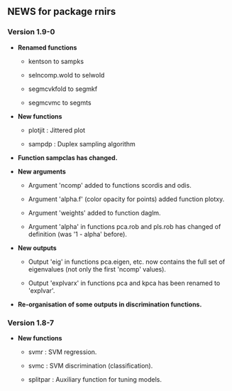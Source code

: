 ## NEWS for package rnirs

### **Version 1.9-0**

- **Renamed functions**

  * kentson         to sampks
  
  * selncomp.wold   to  selwold
  
  * segmcvkfold     to  segmkf                   
  * segmcvmc        to  segmts                   


- **New functions**

  * plotjit   : Jittered plot
  
  * sampdp    : Duplex sampling algorithm 
  

- **Function sampclas has changed.**


- **New arguments**

  * Argument 'ncomp' added to functions scordis and odis.
  
  * Argument 'alpha.f' (color opacity for points) added function plotxy.
  
  * Argument 'weights' added to function daglm.
  
  * Argument 'alpha' in functions pca.rob and pls.rob has changed of definition (was '1 - alpha' before).


- **New outputs**

  * Output 'eig' in functions pca.eigen, etc. now contains the full set of eigenvalues (not only the first 'ncomp' values).
  
  * Output 'explvarx' in functions pca and kpca  has been renamed to 'explvar'.
    

- **Re-organisation of some outputs in discrimination functions.**


### **Version 1.8-7**

- **New functions**

  * svmr          : SVM regression.
  
  * svmc          : SVM discrimination (classification).
  
  * splitpar      : Auxiliary function for tuning models.








